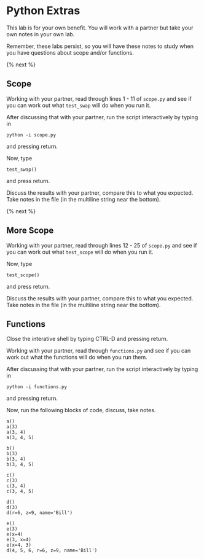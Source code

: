 # Python Extras

This lab is for your own benefit. You will work with a partner but take your own notes in your own lab. 

Remember, these labs persist, so you will have these notes to study when you have questions about scope and/or functions.

{% next %}

## Scope

Working with your partner, read through lines 1 - 11 of `scope.py` and see if you can work out what `test_swap` will do when you run it.

After discussing that with your partner, run the script interactively by typing in 

`python -i scope.py`

and pressing return.

Now, type  

`test_swap()` 

and press return.

Discuss the results with your partner, compare this to what you expected. Take notes in the file (in the multiline string near the bottom).

{% next %}

## More Scope

Working with your partner, read through lines 12 - 25 of `scope.py` and see if you can work out what `test_scope` will do when you run it.

Now, type  

`test_scope()` 

and press return.

Discuss the results with your partner, compare this to what you expected. Take notes in the file (in the multiline string near the bottom).

## Functions

Close the interative shell by typing CTRL-D and pressing return.

Working with your partner, read through `functions.py` and see if you can work out what the functions will do when you run them.

After discussing that with your partner, run the script interactively by typing in 

`python -i functions.py`

and pressing return.

Now, run the following blocks of code, discuss, take notes.

```
a()
a(3)
a(3, 4)
a(3, 4, 5)

b()
b(3)
b(3, 4)
b(3, 4, 5)

c()
c(3)
c(3, 4)
c(3, 4, 5)

d()
d(3)
d(r=6, z=9, name='Bill')

e()
e(3)
e(x=4)
e(3, x=4)
e(x=4, 3)
d(4, 5, 6, r=6, z=9, name='Bill')

```
